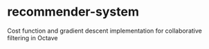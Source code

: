 # recommender-system

Cost function and gradient descent implementation for collaborative filtering in Octave
